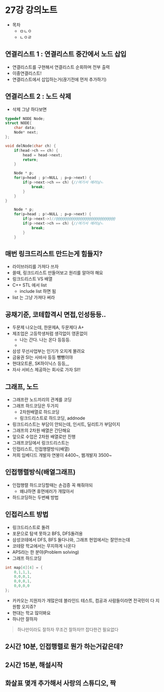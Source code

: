 # 27강 강의노트

- 목차
  - ㅁㄴㅇ
  - ㄴㅇㄹ

## 연결리스트 1 : 연결리스트 중간에서 노드 삽입

- 연결리스트를 구현해서 연결리스트 순회하며 전부 출력
- 이중연결리스트!
- 연결리스트에서 삽입하는거(끊기전에 먼저 추가하기)

## 연결리스트 2 : 노드 삭제

- 삭제 그냥 하다보면

```cpp
typedef NODE Node;
struct NODE{
    char data;
    Node* next;
};

void delNode(char ch) {
    if(head->ch == ch) {
        head = head->next;
        return;
    }

    Node * p;
    for(p=head ; p!=NULL ; p=p->next) {
        if(p->next->ch == ch) {//여기서 에러남ㄴ
            break;
        }
    }
}
```

```cpp
    Node * p;
    for(p=head ; p!=NULL ; p=p->next) {
        if(p->next->)//@@@@@@@@@@@@@@@@@@@@@@@@@@@
        if(p->next->ch == ch) {//여기서 에러남ㄴ
            break;
        }
    }
```

## 매번 링크드리스트 만드는게 힘들지?

- 라이브러리를 가져다 쓰자
- 쓸때, 링크드리스트 만들어보고 원리를 알아야 해요
- 링크드리스트 VS 배열
- C++ STL 에서 list
  - include list  하면 됨
- list 는 그냥 가져다 써라

## 공채기준, 코테합격시 면접,인성등등..

- 두문제 나오는데, 한문제A, 두문제다 A+
- 제조업은 고등학생처럼 생각없이 영혼없이
  - 나는 간다. 나는 온다 등등등.
  - 
- 삼성 무선사업부는 인기가 오지게 몰려요
- 금융권 SI는 사바사 등등 뺑뺑이야
- 현대오트론, SK하이닉스 등등,,,
- 자사 서비스 제공하는 회사로 가자 SI!!

## 그래프, 노드

- 그래프란 노드끼리의 관계를 코딩
- 그래프 하드코딩은 두가지
  - 2차원배열로 하드코딩
  - 링크드리스트로 하드코딩, addnode
- 링크드리스트는 부담이 안되는데, 인서트, 딜리트가 부담이지
- 그래프의 2차원 배열은 간단해요
- 앞으로 수업은 2차원 배열로만 진행
- 그래프코딩에서 링크드리스트는 
- 인접리스트, 인접행렬방식(배열)
- 저희 임베디드 개발자 연봉이 4400~, 웹개발자 3500~

## 인접행렬방식(배열그래프)

- 인접행렬 하드코딩할때는 손검증 꼭 해줘야되
  - 왜냐하면 휴먼에러가 개많아서
- 하드코딩하는 두번째 방법

## 인접리스트 방법

- 링크드리스트로 돌려
- 포문으로 탐색 못하고 BFS, DFS돌려용
- 삼성코테에서 DFS, BFS 둘다나와, 그래프 현업에서는 잘안쓰는데
- 코테랑 학교에서는 무지하게 나온다
- APS라는 한 분야(Problem solving)
- 그래프 하드코딩

```cpp
int map[4][4] = {
    0,1,1,1,
    0,0,0,1,
    0,0,0,1,
    0,0,0,0
};
```

- 카카오는 지원자가 개많은데 블라인드 테스트, 컴공과 사람들이라면 전국민이 다 지원함 오지쥬?
- 현대는 학교 많이봐요
- 하나만 잘하자

> 하나만이라도 잘하자 무조건 잘하자!!! 잡다한건 필요없다

## 2시간 10분, 인접행렬로 뭔가 하는거같은데?
## 2시간 15분, 해설시작

## 화살표 몇개 추가해서 사랑의 스튜디오, 짝